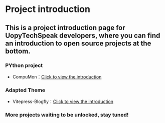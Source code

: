 # Project introduction

## This is a project introduction page for UopyTechSpeak developers, where you can find an introduction to open source projects at the bottom.

### PYthon project
- CompuMon：[Click to view the introduction](/project/CompuMon)

### Adapted Theme
- Vitepress-Blogfly：[Click to view the introduction](/project/Vitepress-Blogfly)

### More projects waiting to be unlocked, stay tuned!